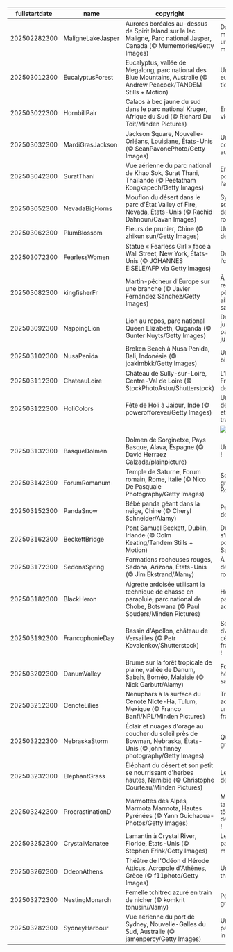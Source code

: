 |fullstartdate|name|copyright|title|image|
|--|--|--|--|--|
202502282300|MaligneLakeJasper|Aurores boréales au-dessus de Spirit Island sur le lac Maligne, Parc national Jasper, Canada (© Mumemories/Getty Images)|Danse magique sur un lac mystique|![](/fr-FR/2025/03/202502282300MaligneLakeJasper.jpg)|
202503012300|EucalyptusForest|Eucalyptus, vallée de Megalong, parc national des Blue Mountains, Australie (© Andrew Peacock/TANDEM Stills + Motion)|Une vue eucalyp-tique|![](/fr-FR/2025/03/202503012300EucalyptusForest.jpg)|
202503022300|HornbillPair|Calaos à bec jaune du sud dans le parc national Kruger, Afrique du Sud (© Richard Du Toit/Minden Pictures)|Envol vers la vie sauvage|![](/fr-FR/2025/03/202503022300HornbillPair.jpg)|
202503032300|MardiGrasJackson|Jackson Square, Nouvelle-Orléans, Louisiane, États-Unis (© SeanPavonePhoto/Getty Images)|Un mardi pas comme les autres|![](/fr-FR/2025/03/202503032300MardiGrasJackson.jpg)|
202503042300|SuratThani|Vue aérienne du parc national de Khao Sok, Surat Thani, Thaïlande (© Peetatham Kongkapech/Getty Images)|En route pour l’aventure !|![](/fr-FR/2025/03/202503042300SuratThani.jpg)|
202503052300|NevadaBigHorns|Mouflon du désert dans le parc d'État Valley of Fire, Nevada, États-Unis (© Rachid Dahnoun/Cavan Images)|Symbiose sculptée dans la roche|![](/fr-FR/2025/03/202503052300NevadaBigHorns.jpg)|
202503062300|PlumBlossom|Fleurs de prunier, Chine (© zhikun sun/Getty Images)|Un symbole de résilience|![](/fr-FR/2025/03/202503062300PlumBlossom.jpg)|
202503072300|FearlessWomen|Statue « Fearless Girl » face à Wall Street, New York, États-Unis (© JOHANNES EISELE/AFP via Getty Images)|Défier l’obscurité|![](/fr-FR/2025/03/202503072300FearlessWomen.jpg)|
202503082300|kingfisherFr|Martin-pêcheur d'Europe sur une branche (© Javier Fernández Sánchez/Getty Images)|À la rencontre du pêcheur aux ailes de saphir|![](/fr-FR/2025/03/202503082300kingfisherFr.jpg)|
202503092300|NappingLion|Lion au repos, parc national Queen Elizabeth, Ouganda (© Gunter Nuyts/Getty Images)|Dans la jungle, paisible jungle|![](/fr-FR/2025/03/202503092300NappingLion.jpg)|
202503102300|NusaPenida|Broken Beach à Nusa Penida, Bali, Indonésie (© joakimbkk/Getty Images)|Un paradis bien caché|![](/fr-FR/2025/03/202503102300NusaPenida.jpg)|
202503112300|ChateauLoire|Château de Sully-sur-Loire, Centre-Val de Loire (© StockPhotoAstur/Shutterstock)|L’histoire de France au fil de l’eau|![](/fr-FR/2025/03/202503112300ChateauLoire.jpg)|
202503122300|HoliColors|Fête de Holi à Jaipur, Inde (© powerofforever/Getty Images)|Un tourbillon de couleurs et de traditions|![](/fr-FR/2025/03/202503122300HoliColors.jpg)|
||||![](/fr-FR/2025/03/.jpg)|
202503132300|BasqueDolmen|Dolmen de Sorginetxe, Pays Basque, Alava, Espagne (© David Herraez Calzada/plainpicture)|Un ciel de Pi !|![](/fr-FR/2025/03/202503132300BasqueDolmen.jpg)|
202503142300|ForumRomanum|Temple de Saturne, Forum romain, Rome, Italie (© Nico De Pasquale Photography/Getty Images)|Sous la grandeur de Rome|![](/fr-FR/2025/03/202503142300ForumRomanum.jpg)|
202503152300|PandaSnow|Bébé panda géant dans la neige, Chine (© Cheryl Schneider/Alamy)|Petit ourson de Chine|![](/fr-FR/2025/03/202503152300PandaSnow.jpg)|
202503162300|BeckettBridge|Pont Samuel Beckett, Dublin, Irlande (© Colm Keating/Tandem Stills + Motion)|Dublin s’illumine pour la Saint-Patrick|![](/fr-FR/2025/03/202503162300BeckettBridge.jpg)|
202503172300|SedonaSpring|Formations rocheuses rouges, Sedona, Arizona, États-Unis (© Jim Ekstrand/Alamy)|À l’ombre des titans rouges|![](/fr-FR/2025/03/202503172300SedonaSpring.jpg)|
202503182300|BlackHeron|Aigrette ardoisée utilisant la technique de chasse en parapluie, parc national de Chobe, Botswana (© Paul Souders/Minden Pictures)|Héron ou parapluie aquatique ?|![](/fr-FR/2025/03/202503182300BlackHeron.jpg)|
202503192300|FrancophonieDay|Bassin d'Apollon, château de Versailles (© Petr Kovalenkov/Shutterstock)|Sous le signe d’Apollon, célébrons la francophonie !|![](/fr-FR/2025/03/202503192300FrancophonieDay.jpg)|
202503202300|DanumValley|Brume sur la forêt tropicale de plaine, vallée de Danum, Sabah, Bornéo, Malaisie (© Nick Garbutt/Alamy)|Forêts, un héritage à sauver|![](/fr-FR/2025/03/202503202300DanumValley.jpg)|
202503212300|CenoteLilies|Nénuphars à la surface du Cenote Nicte-Ha, Tulum, Mexique (© Franco Banfi/NPL/Minden Pictures)|Trésors aquatiques, une richesse fragile|![](/fr-FR/2025/03/202503212300CenoteLilies.jpg)|
202503222300|NebraskaStorm|Éclair et nuages d'orage au coucher du soleil près de Bowman, Nebraska, États-Unis (© john finney photography/Getty Images)|Quand le ciel gronde|![](/fr-FR/2025/03/202503222300NebraskaStorm.jpg)|
202503232300|ElephantGrass|Éléphant du désert et son petit se nourrissant d'herbes hautes, Namibie (© Christophe Courteau/Minden Pictures)|Les géants des sables|![](/fr-FR/2025/03/202503232300ElephantGrass.jpg)|
202503242300|ProcrastinationD|Marmottes des Alpes, Marmota Marmota, Hautes Pyrénées (© Yann Guichaoua-Photos/Getty Images)|Mieux vaut tard que trop tôt : parole de marmotte !|![](/fr-FR/2025/03/202503242300ProcrastinationD.jpg)|
202503252300|CrystalManatee|Lamantin à Crystal River, Floride, États-Unis (© Stephen Frink/Getty Images)|Le géant paisible des mers|![](/fr-FR/2025/03/202503252300CrystalManatee.jpg)|
202503262300|OdeonAthens|Théâtre de l'Odéon d'Hérode Atticus, Acropole d'Athènes, Grèce (© f11photo/Getty Images)|Une ode au théâtre|![](/fr-FR/2025/03/202503262300OdeonAthens.jpg)|
202503272300|NestingMonarch|Femelle tchitrec azuré en train de nicher (© komkrit tonusin/Alamy)|Petit oiseau, grand génie|![](/fr-FR/2025/03/202503272300NestingMonarch.jpg)|
202503282300|SydneyHarbour|Vue aérienne du port de Sydney, Nouvelle-Galles du Sud, Australie (© jamenpercy/Getty Images)|Un panorama inoubliable|![](/fr-FR/2025/03/202503282300SydneyHarbour.jpg)|
